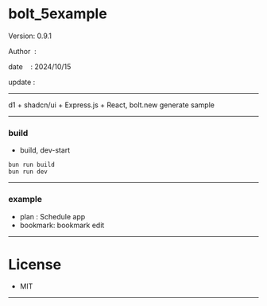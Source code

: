 ﻿# bolt_5example

 Version: 0.9.1

 Author  :
 
 date    : 2024/10/15

 update :

***

d1 + shadcn/ui + Express.js + React, bolt.new generate sample

***
### build

* build, dev-start

```
bun run build
bun run dev
```

***
### example

* plan : Schedule app
* bookmark: bookmark edit

*** 
# License

* MIT

***

